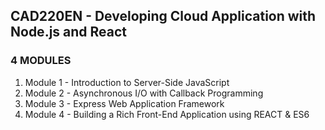<h2>CAD220EN - Developing Cloud Application with Node.js and React</h2>

<h3>4 MODULES</h3>

1.  Module 1 - Introduction to Server-Side JavaScript
2.  Module 2 - Asynchronous I/O with Callback Programming
3.  Module 3 - Express Web Application Framework
4.  Module 4 - Building a Rich Front-End Application using REACT & ES6

